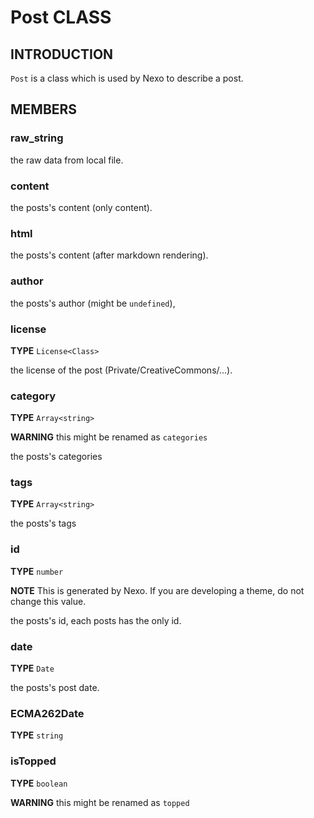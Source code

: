 # Post CLASS

## INTRODUCTION

`Post` is a class which is used by Nexo to describe a post.

## MEMBERS

### raw_string

the raw data from local file.

### content

the posts's content (only content).

### html

the posts's content (after markdown rendering).

### author

the posts's author (might be `undefined`),

### license

**TYPE** `License<Class>`

the license of the post (Private/CreativeCommons/...).

### category

**TYPE** `Array<string>`

**WARNING** this might be renamed as `categories`

the posts's categories

### tags

**TYPE** `Array<string>`

the posts's tags

### id

**TYPE** `number`

**NOTE** This is generated by Nexo. If you are developing a theme, do not change this value.

the posts's id, each posts has the only id.

### date

**TYPE** `Date`

the posts's post date.

### ECMA262Date

**TYPE** `string`

### isTopped

**TYPE** `boolean`

**WARNING** this might be renamed as `topped`